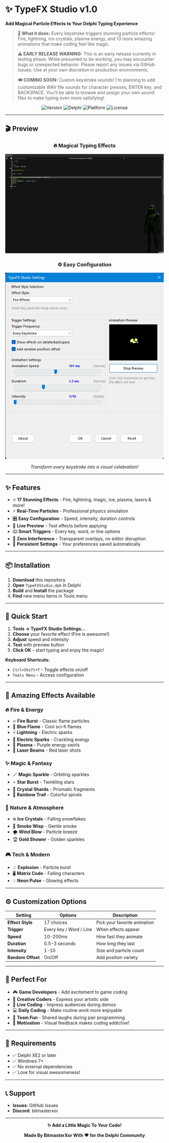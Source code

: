 # ✨ TypeFX Studio v1.0
**Add Magical Particle Effects to Your Delphi Typing Experience**

> **🎯 What it does:** Every keystroke triggers stunning particle effects! Fire, lightning, ice crystals, plasma energy, and 13 more amazing animations that make coding feel like magic.

> **⚠️ EARLY RELEASE WARNING:** This is an early release currently in testing phase. While presumed to be working, you may encounter bugs or unexpected behavior. Please report any issues via GitHub Issues. Use at your own discretion in production environments.

> **🔊 COMING SOON:** Custom keystroke sounds! I'm planning to add customizable WAV file sounds for character presses, ENTER key, and BACKSPACE. You'll be able to browse and assign your own sound files to make typing even more satisfying!

<div align="center">

![Version](https://img.shields.io/badge/Version-1.0-blue?style=for-the-badge)
![Delphi](https://img.shields.io/badge/Delphi-XE2%2B-red?style=for-the-badge)
![Platform](https://img.shields.io/badge/Platform-Windows-green?style=for-the-badge)
![License](https://img.shields.io/badge/License-Open%20Source-orange?style=for-the-badge)

</div>

---

## 🎬 Preview

<div align="center">

### 🔥 **Magical Typing Effects**
![TypeFX Studio Preview](preview.gif)

### ⚙️ **Easy Configuration**  
![TypeFX Configuration](config_preview.png)

*Transform every keystroke into a visual celebration!*

</div>

---

## ✨ Features

- 🔥 **17 Stunning Effects** - Fire, lightning, magic, ice, plasma, lasers & more!
- ⚡ **Real-Time Particles** - Professional physics simulation
- 🎛️ **Easy Configuration** - Speed, intensity, duration controls
- 👀 **Live Preview** - Test effects before applying
- ⌨️ **Smart Triggers** - Every key, word, or line options
- 🎯 **Zero Interference** - Transparent overlays, no editor disruption
- 💾 **Persistent Settings** - Your preferences saved automatically

---

## 📦 Installation

1. **Download** this repository
2. **Open** `TypeFXStudio.dpk` in Delphi
3. **Build** and **Install** the package
4. **Find** new menu items in Tools menu

---

## 🚀 Quick Start

1. **Tools → TypeFX Studio Settings...**
2. **Choose** your favorite effect (Fire is awesome!)
3. **Adjust** speed and intensity
4. **Test** with preview button
5. **Click OK** - start typing and enjoy the magic!

**Keyboard Shortcuts:**
- `Ctrl+Shift+T` - Toggle effects on/off
- `Tools Menu` - Access configuration

---

## 🎨 Amazing Effects Available

### 🔥 **Fire & Energy**
- 🔥 **Fire Burst** - Classic flame particles
- 💙 **Blue Flame** - Cool sci-fi flames  
- ⚡ **Lightning** - Electric sparks
- 🔌 **Electric Sparks** - Crackling energy
- 🌟 **Plasma** - Purple energy swirls
- 🔴 **Laser Beams** - Red laser shots

### ✨ **Magic & Fantasy**  
- 🪄 **Magic Sparkle** - Orbiting sparkles
- ⭐ **Star Burst** - Twinkling stars
- 💎 **Crystal Shards** - Prismatic fragments
- 🌈 **Rainbow Trail** - Colorful spirals

### 🌊 **Nature & Atmosphere**
- ❄️ **Ice Crystals** - Falling snowflakes
- 💨 **Smoke Wisp** - Gentle smoke
- 🌪️ **Wind Blow** - Particle breeze
- 🏆 **Gold Shower** - Golden sparkles

### 🎮 **Tech & Modern**
- 💥 **Explosion** - Particle burst
- 🖥️ **Matrix Code** - Falling characters
- 💡 **Neon Pulse** - Glowing effects

---

## ⚙️ Customization Options

| Setting | Options | Description |
|---------|---------|-------------|
| **Effect Style** | 17 choices | Pick your favorite animation |
| **Trigger** | Every key / Word / Line | When effects appear |
| **Speed** | 10-200ms | How fast they animate |
| **Duration** | 0.5-3 seconds | How long they last |
| **Intensity** | 1-10 | Size and particle count |
| **Random Offset** | On/Off | Add position variety |

---

## 🎯 Perfect For

- 🎮 **Game Developers** - Add excitement to game coding
- 🎨 **Creative Coders** - Express your artistic side
- 🎉 **Live Coding** - Impress audiences during demos
- 💻 **Daily Coding** - Make routine work more enjoyable
- 👥 **Team Fun** - Shared laughs during pair programming
- 🚀 **Motivation** - Visual feedback makes coding addictive!

---

## 🔧 Requirements

- ✅ Delphi XE2 or later
- ✅ Windows 7+
- ✅ No external dependencies
- ✅ Love for visual awesomeness!

---

## 📞 Support

- **Issues**: GitHub Issues
- **Discord**: bitmasterxor

---

<div align="center">

**✨ Add a Little Magic To Your Code!**

**Made By BitmasterXor With ❤️ for the Delphi Community**

</div>
